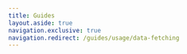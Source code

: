 ```yaml
---
title: Guides
layout.aside: true
navigation.exclusive: true
navigation.redirect: /guides/usage/data-fetching
---
```

